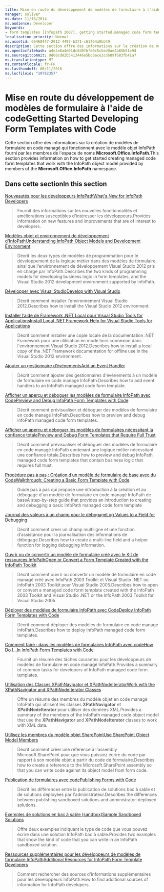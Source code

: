 ```yaml
---
title: Mise en route du développement de modèles de formulaire à l'aide de code
manager: soliver
ms.date: 11/16/2014
ms.audience: Developer
keywords:
- form templates [infopath 2007], getting started,managed code form templates [InfoPath 2007], getting started,InfoPath 2007, getting started
localization_priority: Normal
ms.assetid: 66468447-2012-4497-b371-c61f64a8bb49
description: Cette section offre des informations sur la création de modèles de formulaire en code managé qui fonctionnent avec le modèle objet InfoPath fourni par les membres de l'espace de noms Microsoft.Office.InfoPath.
ms.openlocfilehash: a4e4e8a4e01dc8d0fbfe9c5cbed0ae4b85b51e94
ms.sourcegitcommit: 9d60cd82b5413446e5bc8ace2cd689f683fb41a7
ms.translationtype: MT
ms.contentlocale: fr-FR
ms.lasthandoff: 06/11/2018
ms.locfileid: "19782357"
---
```

# <a name="getting-started-developing-form-templates-with-code"></a><span data-ttu-id="36947-104">Mise en route du développement de modèles de formulaire à l'aide de code</span><span class="sxs-lookup"><span data-stu-id="36947-104">Getting Started Developing Form Templates with Code</span></span>

<span data-ttu-id="36947-105">Cette section offre des informations sur la création de modèles de formulaire en code managé qui fonctionnent avec le modèle objet InfoPath fourni par les membres de l'espace de noms **Microsoft.Office.InfoPath**.</span><span class="sxs-lookup"><span data-stu-id="36947-105">This section provides information on how to get started creating managed code form templates that work with the InfoPath object model provided by members of the **Microsoft.Office.InfoPath** namespace.</span></span> 
  
## <a name="in-this-section"></a><span data-ttu-id="36947-106">Dans cette section</span><span class="sxs-lookup"><span data-stu-id="36947-106">In this section</span></span>

[<span data-ttu-id="36947-107">Nouveautés pour les développeurs InfoPath</span><span class="sxs-lookup"><span data-stu-id="36947-107">What's New for InfoPath Developers</span></span>](what-s-new-for-infopath-developers.md)
  
> <span data-ttu-id="36947-108">Fournit des informations sur les nouvelles fonctionnalités et améliorations susceptibles d'intéresser les développeurs.</span><span class="sxs-lookup"><span data-stu-id="36947-108">Provides information on new features and improvements that are of interest to developers.</span></span>
    
[<span data-ttu-id="36947-109">Modèles objet et environnement de développement d'InfoPath</span><span class="sxs-lookup"><span data-stu-id="36947-109">Understanding InfoPath Object Models and Development Environment</span></span>](understanding-infopath-object-models-and-development-environment.md)
  
> <span data-ttu-id="36947-110">Décrit les deux types de modèles de programmation pour le développement de la logique métier dans des modèles de formulaire, ainsi que l'environnement de développement Visual Studio 2012 pris en charge par InfoPath.</span><span class="sxs-lookup"><span data-stu-id="36947-110">Describes the two kinds of programming models for developing business logic in form templates, and the Visual Studio 2012 development environment supported by InfoPath.</span></span>
    
[<span data-ttu-id="36947-111">Développer avec Visual Studio</span><span class="sxs-lookup"><span data-stu-id="36947-111">Develop with Visual Studio</span></span>](how-to-develop-with-visual-studio.md)
  
> <span data-ttu-id="36947-112">Décrit comment installer l'environnement Visual Studio 2012.</span><span class="sxs-lookup"><span data-stu-id="36947-112">Describes how to install the Visual Studio 2012 environment.</span></span>
    
[<span data-ttu-id="36947-113">Installer l’aide de Framework .NET Local pour Visual Studio Tools for Applications</span><span class="sxs-lookup"><span data-stu-id="36947-113">Install Local .NET Framework Help for Visual Studio Tools for Applications</span></span>](how-to-install-net-framework-help-for-visual-studio-tools-for-applications.md)
  
> <span data-ttu-id="36947-114">Décrit comment installer une copie locale de la documentation .NET Framework pour une utilisation en mode hors connexion dans l'environnement Visual Studio 2012.</span><span class="sxs-lookup"><span data-stu-id="36947-114">Describes how to install a local copy of the .NET Framework documentation for offline use in the Visual Studio 2012 environment.</span></span>
    
[<span data-ttu-id="36947-115">Ajouter un gestionnaire d’événements</span><span class="sxs-lookup"><span data-stu-id="36947-115">Add an Event Handler</span></span>](how-to-add-an-event-handler.md)
  
> <span data-ttu-id="36947-116">Décrit comment ajouter des gestionnaires d'événements à un modèle de formulaire en code managé InfoPath.</span><span class="sxs-lookup"><span data-stu-id="36947-116">Describes how to add event handlers to an InfoPath managed code form template.</span></span> 
    
[<span data-ttu-id="36947-117">Afficher un aperçu et déboguer les modèles de formulaire InfoPath avec Code</span><span class="sxs-lookup"><span data-stu-id="36947-117">Preview and Debug InfoPath Form Templates with Code</span></span>](how-to-preview-and-debug-infopath-form-templates-with-code.md)
  
> <span data-ttu-id="36947-118">Décrit comment prévisualiser et déboguer des modèles de formulaire en code managé InfoPath.</span><span class="sxs-lookup"><span data-stu-id="36947-118">Describes how to preview and debug InfoPath managed code form templates.</span></span>
    
[<span data-ttu-id="36947-119">Afficher un aperçu et déboguer les modèles de formulaires nécessitant la confiance totale</span><span class="sxs-lookup"><span data-stu-id="36947-119">Preview and Debug Form Templates that Require Full Trust</span></span>](how-to-preview-and-debug-form-templates-that-require-full-trust.md)
  
> <span data-ttu-id="36947-120">Décrit comment prévisualiser et déboguer des modèles de formulaire en code managé InfoPath contenant une logique métier nécessitant une confiance totale.</span><span class="sxs-lookup"><span data-stu-id="36947-120">Describes how to preview and debug InfoPath managed code form templates that contain business logic that requires full trust.</span></span>
    
[<span data-ttu-id="36947-121">Procédure pas à pas : Création d’un modèle de formulaire de base avec du Code</span><span class="sxs-lookup"><span data-stu-id="36947-121">Walkthrough: Creating a Basic Form Template with Code</span></span>](walkthrough-creating-a-basic-form-template-with-code.md)
  
> <span data-ttu-id="36947-122">Guide pas à pas qui propose une introduction à la création et au débogage d'un modèle de formulaire en code managé InfoPath de base</span><span class="sxs-lookup"><span data-stu-id="36947-122">A step-by-step guide that provides an introduction to creating and debugging a basic InfoPath managed code form template</span></span> 
    
[<span data-ttu-id="36947-123">Journal des valeurs à un champ pour le débogage</span><span class="sxs-lookup"><span data-stu-id="36947-123">Log Values to a Field for Debugging</span></span>](how-to-log-values-to-a-field-for-debugging.md)
  
> <span data-ttu-id="36947-124">Décrit comment créer un champ multiligne et une fonction d'assistance pour la journalisation des informations de débogage.</span><span class="sxs-lookup"><span data-stu-id="36947-124">Describes how to create a multi-line field and a helper function for logging debugging information.</span></span>
    
[<span data-ttu-id="36947-125">Ouvrir ou de convertir un modèle de formulaire créé avec le Kit de ressources InfoPath</span><span class="sxs-lookup"><span data-stu-id="36947-125">Open or Convert a Form Template Created with the InfoPath Toolkit</span></span>](how-to-open-or-convert-a-form-template-created-with-the-infopath-toolkit.md)
  
> <span data-ttu-id="36947-126">Décrit comment ouvrir ou convertir un modèle de formulaire en code managé créé avec InfoPath 2003 Toolkit et Visual Studio .NET ou InfoPath 2003 Toolkit pour Visual Studio 2005.</span><span class="sxs-lookup"><span data-stu-id="36947-126">Describes how to open or convert a managed code form template created with the InfoPath 2003 Toolkit and Visual Studio .NET or the InfoPath 2003 Toolkit for Visual Studio 2005.</span></span>
    
[<span data-ttu-id="36947-127">Déployer des modèles de formulaire InfoPath avec Code</span><span class="sxs-lookup"><span data-stu-id="36947-127">Deploy InfoPath Form Templates with Code</span></span>](how-to-deploy-infopath-form-templates-with-code.md)
  
> <span data-ttu-id="36947-128">Décrit comment déployer des modèles de formulaire en code managé InfoPath.</span><span class="sxs-lookup"><span data-stu-id="36947-128">Describes how to deploy InfoPath managed code form templates.</span></span>
    
[<span data-ttu-id="36947-129">Comment faire : dans les modèles de formulaires InfoPath avec code</span><span class="sxs-lookup"><span data-stu-id="36947-129">How Do I...In InfoPath Form Templates with Code</span></span>](how-do-iin-infopath-form-templates-with-code.md)
  
> <span data-ttu-id="36947-130">Fournit un résumé des tâches courantes pour les développeurs de modèles de formulaire en code managé InfoPath.</span><span class="sxs-lookup"><span data-stu-id="36947-130">Provides a summary of common tasks for developers of InfoPath managed code form templates.</span></span>
    
[<span data-ttu-id="36947-131">Utilisation des Classes XPathNavigator et XPathNodeIterator</span><span class="sxs-lookup"><span data-stu-id="36947-131">Work with the XPathNavigator and XPathNodeIterator Classes</span></span>](how-to-work-with-the-xpathnavigator-and-xpathnodeiterator-classes.md)
  
> <span data-ttu-id="36947-132">Offre un résumé des membres du modèle objet en code managé InfoPath qui utilisent les classes **XPathNavigator** et **XPathNodeIterator** pour utiliser des données XML.</span><span class="sxs-lookup"><span data-stu-id="36947-132">Provides a summary of the members of the InfoPath managed code object model that use the **XPathNavigator** and **XPathNodeIterator** classes to work with XML data.</span></span> 
    
[<span data-ttu-id="36947-133">Utilisez les membres du modèle objet SharePoint</span><span class="sxs-lookup"><span data-stu-id="36947-133">Use SharePoint Object Model Members</span></span>](how-to-use-sharepoint-object-model-members.md)
  
> <span data-ttu-id="36947-134">Décrit comment créer une référence à l'assembly Microsoft.SharePoint pour que vous puissiez écrire du code par rapport à son modèle objet à partir du code de formulaire.</span><span class="sxs-lookup"><span data-stu-id="36947-134">Describes how to create a reference to the Microsoft.SharePoint assembly so that you can write code against its object model from form code.</span></span>
    
[<span data-ttu-id="36947-135">Publication de formulaires avec code</span><span class="sxs-lookup"><span data-stu-id="36947-135">Publishing Forms with Code</span></span>](publishing-forms-with-code.md)
  
> <span data-ttu-id="36947-136">Décrit les différences entre la publication de solutions bac à sable et de solutions déployées par l'administrateur.</span><span class="sxs-lookup"><span data-stu-id="36947-136">Describes the differences between publishing sandboxed solutions and administrator-deployed solutions.</span></span>
    
[<span data-ttu-id="36947-137">Exemples de solutions en bac à sable (sandbox)</span><span class="sxs-lookup"><span data-stu-id="36947-137">Sample Sandboxed Solutions</span></span>](sample-sandboxed-solutions.md)
  
> <span data-ttu-id="36947-138">Offre deux exemples indiquant le type de code que vous pouvez écrire dans une solution InfoPath bac à sable.</span><span class="sxs-lookup"><span data-stu-id="36947-138">Provides two examples that show the kind of code that you can write in an InfoPath sandboxed solution.</span></span>
    
[<span data-ttu-id="36947-139">Ressources supplémentaires pour les développeurs de modèles de formulaire InfoPath</span><span class="sxs-lookup"><span data-stu-id="36947-139">Additional Resources for InfoPath Form Template Developers</span></span>](additional-resources-for-infopath-form-template-developers.md)
  
> <span data-ttu-id="36947-140">Comment rechercher des sources d'informations supplémentaires pour les développeurs InfoPath.</span><span class="sxs-lookup"><span data-stu-id="36947-140">How to find additional sources of information for InfoPath developers.</span></span>
    

